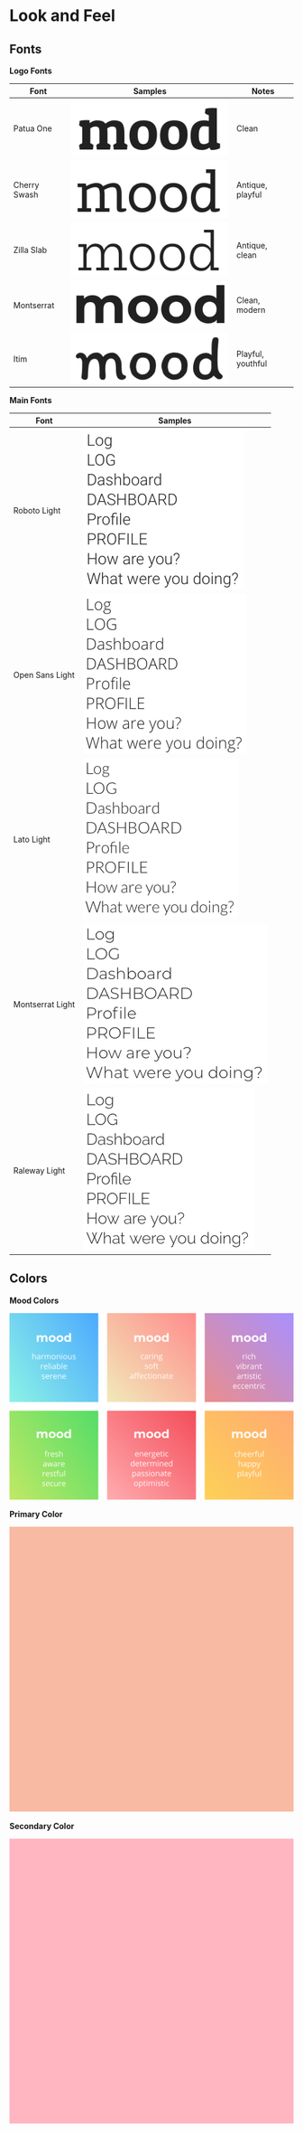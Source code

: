 # Look and Feel

## Fonts

**Logo Fonts**

| Font          | Samples                             | Notes |
|---------------|-------------------------------------|-------|
| Patua One     | ![Patua One](patua-one.png)         | Clean |
| Cherry Swash  | ![Cherry Swash](cherry-swash.png)   | Antique, playful |
| Zilla Slab    | ![Zilla Slab](zilla-slab.png)       | Antique, clean |
| Montserrat    | ![Montserrat](montserrat-bold.png)  | Clean, modern | 
| Itim          | ![Itim](itim.png)                   | Playful, youthful |


**Main Fonts**

| Font          | Samples                               | 
|---------------|---------------------------------------|
| Roboto Light  | ![Roboto](roboto-300.png)             |
| Open Sans Light | ![Open Sans](open-sans-300.png)     |
| Lato Light | ![Lato](lato-300.png)                    |
| Montserrat Light | ![Montserrat](montserrat-300.png)  |
| Raleway Light | ![Raleway](raleway-300.png)           |


## Colors 

**Mood Colors**

![Moods](./colors.png)

**Primary Color**

![Peach](./color-main-peach.png)

**Secondary Color**

![Pink](./color-main-pink.png)